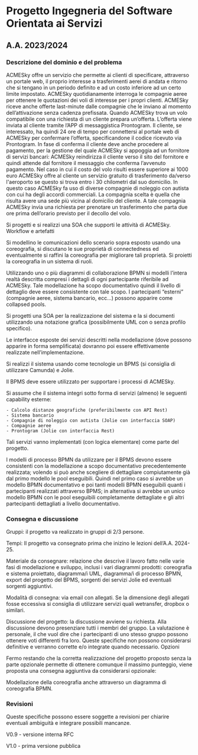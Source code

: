 # Progetto Ingegneria del Software Orientata ai Servizi
## A.A. 2023/2024
### Descrizione del dominio e del problema

ACMESky offre un servizio che permette ai clienti di specificare, attraverso un portale web, il proprio interesse a trasferimenti aerei di andata e ritorno che si tengano in un periodo definito e ad un costo inferiore ad un certo limite impostato.
ACMESky quotidianamente interroga le compagnie aeree per ottenere le quotazioni dei voli di interesse per i propri clienti.
ACMESky riceve anche offerte last-minute dalle compagnie che le inviano al momento dell’attivazione senza cadenza prefissata.
Quando ACMESky trova un volo compatibile con una richiesta di un cliente prepara un’offerta.
L’offerta viene inviata al cliente tramite l’APP di messaggistica Prontogram. Il cliente, se interessato, ha quindi 24 ore di tempo per connettersi al portale web di ACMESky per confermare l’offerta, specificandone il codice ricevuto via Prontogram.
In fase di conferma il cliente deve anche procedere al pagamento, per la gestione del quale ACMESky si appoggia ad un fornitore di servizi bancari: ACMESky reindirizza il cliente verso il sito del fornitore e quindi attende dal fornitore il messaggio che conferma l’avvenuto pagamento.
Nel caso in cui il costo del volo risulti essere superiore ai 1000 euro ACMESky offre al cliente un servizio gratuito di trasferimento da/verso l'aeroporto se questo si trova entro i 30 chilometri dal suo domicilio.
In questo caso ACMESky fa uso di diverse compagnie di noleggio con autista con cui ha degli accordi commerciali. La compagnia scelta è quella che risulta avere una sede più vicina al domicilio del cliente. A tale compagnia ACMESky invia una richiesta per prenotare un trasferimento che parta due ore prima dell’orario previsto per il decollo del volo.

 

Si progetti e si realizzi una SOA che supporti le attività di ACMESky.
Workflow e artefatti

Si modellino le comunicazioni dello scenario sopra esposto usando una coreografia, si discutano le sue proprietà di connectedness ed eventualmente si raffini la coreografia per migliorare tali proprietà. Si proietti la coreografia in un sistema di ruoli.

Utilizzando uno o più diagrammi di collaborazione BPMN si modelli l’intera realtà descritta compresi i dettagli di ogni partecipante riferibile ad ACMESky. Tale modellazione ha scopo documentativo quindi il livello di dettaglio deve essere consistente con tale scopo. I partecipanti “esterni” (compagnie aeree, sistema bancario, ecc…) possono apparire come collapsed pools.

Si progetti una SOA per la realizzazione del sistema e la si documenti utilizzando una notazione grafica (possibilmente UML con o senza profilo specifico).

Le interfacce esposte dei servizi descritti nella modellazione (dove possono apparire in forma semplificata) dovranno poi essere effettivamente realizzate nell’implementazione.

Si realizzi il sistema usando come tecnologie un BPMS (si consiglia di utilizzare Camunda) e Jolie.

Il BPMS deve essere utilizzato per supportare i processi di ACMESky.

Si assume che il sistema integri sotto forma di servizi (almeno) le seguenti capability esterne:

    - Calcolo distanze geografiche (preferibilmente con API Rest)
    - Sistema bancario
    - Compagnie di noleggio con autista (Jolie con interfaccia SOAP)
    - Compagnie aeree
    - Prontogram (Jolie con interfaccia Rest)

Tali servizi vanno implementati (con logica elementare) come parte del progetto.

I modelli di processo BPMN da utilizzare per il BPMS devono essere consistenti con la modellazione a scopo documentativo precedentemente realizzata; volendo si può anche scegliere di dettagliare compiutamente già dal primo modello le pool eseguibili. Quindi nel primo caso si avrebbe un modello BPMN documentativo e poi tanti modelli BPMN eseguibili quanti i partecipanti realizzati attraverso BPMS; in alternativa si avrebbe un unico modello BPMN con le pool eseguibili completamente dettagliate e gli altri partecipanti dettagliati a livello documentativo.

### Consegna e discussione

Gruppi: il progetto va realizzato in gruppi di 2/3 persone.

Tempi: Il progetto va consegnato prima che inizino le lezioni dell’A.A. 2024-25.

Materiale da consegnare: relazione che descrive il lavoro fatto nelle varie fasi di modellazione e sviluppo, inclusi i vari diagrammi prodotti: coreografia e sistema proiettato, diagramma/i UML, diagramma/i di processo BPMN, export del progetto del BPMS, sorgenti dei servizi Jolie ed eventuali sorgenti aggiuntivi.

Modalità  di consegna: via email con allegati. Se la dimensione degli allegati fosse eccessiva si consiglia di utilizzare servizi quali wetransfer, dropbox o similari.

Discussione del progetto: la discussione avviene su richiesta. Alla discussione devono presenziare tutti i membri del gruppo. La valutazione è personale, il che vuol dire che i partecipanti di uno stesso gruppo possono ottenere voti differenti fra loro. Queste specifiche non possono considerarsi definitive e verranno corrette e/o integrate quando necessario.
Opzioni

Fermo restando che la corretta realizzazione del progetto proposto senza la parte opzionale permette di ottenere comunque il massimo punteggio, viene proposta una consegna aggiuntiva da considerarsi opzionale:

Modellazione della coreografia anche attraverso un diagramma di coreografia BPMN.

### Revisioni

Queste specifiche possono essere soggette a revisioni per chiarire eventuali ambiguità e integrare possibili mancanze.

V0.9 - versione interna RFC

V1.0 - prima versione pubblica



